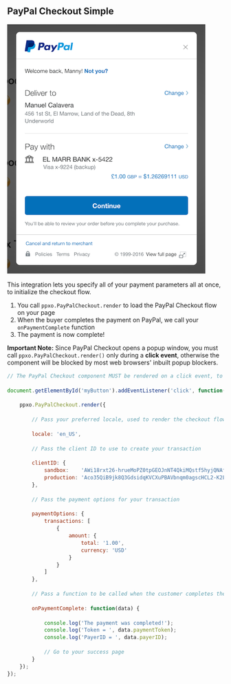 ## PayPal Checkout Simple

![PayPal Checkout](./checkout.png)

This integration lets you specify all of your payment parameters all at once, to initialize the checkout flow.

1. You call `ppxo.PayPalCheckout.render` to load the PayPal Checkout flow on your page
2. When the buyer completes the payment on PayPal, we call your `onPaymentComplete` function
3. The payment is now complete!

**Important Note:** Since PayPal Checkout opens a popup window, you must call `ppxo.PayPalCheckout.render()` only during
a **click event**, otherwise the component will be blocked by most web browsers' inbuilt popup blockers.

```javascript
// The PayPal Checkout component MUST be rendered on a click event, to function correctly

document.getElementById('myButton').addEventListener('click', function() {

	ppxo.PayPalCheckout.render({

		// Pass your preferred locale, used to render the checkout flow (optional)

		locale: 'en_US',

		// Pass the client ID to use to create your transaction

		clientID: {
			sandbox:    'AWi18rxt26-hrueMoPZ0tpGEOJnNT4QkiMQstf5hyjQNAfS1FLFxkxQuiaqRBj1vV5P3hg_jA_cf1ncL',
			production: 'Aco35QiB9jk8Q3GdsidqKVCXuPBAVbnqm0agscHCL2-K2Lu25FMxDU2AwTZa-ALMn_N0z-s2MXKJBxqJ'
		},

		// Pass the payment options for your transaction

		paymentOptions: {
			transactions: [
				{
					amount: {
						total: '1.00',
						currency: 'USD'
					}
				}
			]
		},

		// Pass a function to be called when the customer completes the payment

		onPaymentComplete: function(data) {

			console.log('The payment was completed!');
			console.log('Token = ', data.paymentToken);
			console.log('PayerID = ', data.payerID);

			// Go to your success page
		}
	});
});
```
